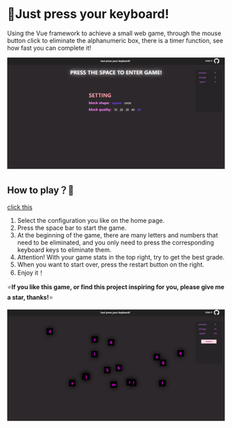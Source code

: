 # 🚀Just press your keyboard!

Using the Vue framework to achieve a small web game, through the mouse button click to eliminate the alphanumeric box, there is a timer function, see how fast you can complete it!

![image](https://github.com/SpacesoulsL/JustPressYourKeyboard/blob/main/src/assets/home.png)

## How to play？🤔
[click this](https://spacesoulsl.github.io/JustPressYourKeyboard/)
1. Select the configuration you like on the home page.
2. Press the space bar to start the game.
3. At the beginning of the game, there are many letters and numbers that need to be eliminated, and you only need to press the corresponding keyboard keys to eliminate them.
4. Attention! With your game stats in the top right, try to get the best grade.
5. When you want to start over, press the restart button on the right.
6. Enjoy it！



⭐**If you like this game, or find this project inspiring for you, please give me a star, thanks!**⭐

![image](https://github.com/SpacesoulsL/JustPressYourKeyboard/blob/main/src/assets/test.png)
